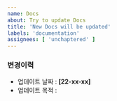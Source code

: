 ```yaml
---
name: Docs
about: Try to update Docs
title: 'New Docs will be updated'
labels: 'documentation'
assignees: [ 'unchaptered' ]
---
```


### 변경이력

- 업데이트 날짜 : **[22-xx-xx]**
- 업데이트 목적 : 